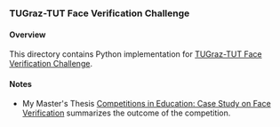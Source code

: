 ### TUGraz-TUT Face Verification Challenge

#### Overview
This directory contains Python implementation for [TUGraz-TUT Face Verification Challenge](https://inclass.kaggle.com/c/face-verification2).

#### Notes
* My Master's Thesis [Competitions in Education: Case Study on Face Verification](http://URN.fi/URN:NBN:fi:tty-201604203830) summarizes the outcome of the competition.
